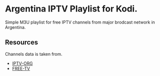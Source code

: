 # Argentina IPTV Playlist for Kodi.

Simple M3U playlist for free IPTV channels from major brodcast network in Argentina.

## Resources
Channels data is taken from.
* [IPTV-ORG](https://github.com/iptv-org/iptv)
* [FREE-TV](https://github.com/Free-TV/IPTV)
